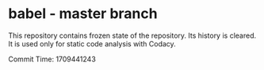 # babel - master branch

This repository contains frozen state of the repository.
Its history is cleared. It is used only for static code
analysis with Codacy.

Commit Time: 1709441243